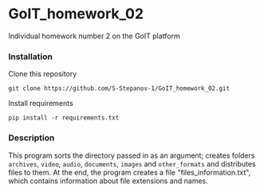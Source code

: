 # GoIT_homework_02
Individual homework number 2 on the GoIT platform

### Installation
Clone this repository
```
git clone https://github.com/S-Stepanov-1/GoIT_homework_02.git
```
Install requirements
```
pip install -r requirements.txt
```

### Description
This program sorts the directory passed in as an argument; creates folders `archives`, `video`, `audio`, `documents`, `images` and `other_formats` and distributes files to them.
At the end, the program creates a file "files_information.txt", which contains information about file extensions and names. 
